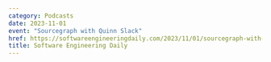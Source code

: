 ```yaml
---
category: Podcasts
date: 2023-11-01
event: "Sourcegraph with Quinn Slack"
href: https://softwareengineeringdaily.com/2023/11/01/sourcegraph-with-quinn-slack
title: Software Engineering Daily
---
```

